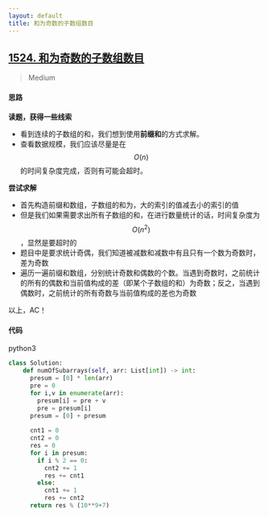 ```yaml
---
layout: default
title: 和为奇数的子数组数目
---
```


## [1524\. 和为奇数的子数组数目](https://leetcode-cn.com/problems/number-of-sub-arrays-with-odd-sum/)

> Medium

#### 思路

**读题，获得一些线索**
* 看到连续的子数组的和，我们想到使用**前缀和**的方式求解。
* 查看数据规模，我们应该尽量是在$$O(n)$$的时间复杂度完成，否则有可能会超时。

**尝试求解**
* 首先构造前缀和数组，子数组的和为，大的索引的值减去小的索引的值
* 但是我们如果需要求出所有子数组的和，在进行数量统计的话，时间复杂度为$$O(n^2)$$，显然是要超时的
* 题目中是要求统计奇偶，我们知道被减数和减数中有且只有一个数为奇数时，差为奇数
* 遍历一遍前缀和数组，分别统计奇数和偶数的个数。当遇到奇数时，之前统计的所有的偶数和当前值构成的差（即某个子数组的和）为奇数；反之，当遇到偶数时，之前统计的所有奇数与当前值构成的差也为奇数

以上，AC！

#### 代码
python3
```python
class Solution:
    def numOfSubarrays(self, arr: List[int]) -> int:
      presum = [0] * len(arr)
      pre = 0
      for i,v in enumerate(arr):
        presum[i] = pre + v
        pre = presum[i]
      presum = [0] + presum
      
      cnt1 = 0
      cnt2 = 0
      res = 0
      for i in presum:
        if i % 2 == 0:
          cnt2 += 1
          res += cnt1
        else:
          cnt1 += 1
          res += cnt2
      return res % (10**9+7)
```
